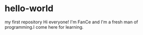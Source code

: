 # hello-world
my first repository
Hi everyone!
I'm FanCe and I'm a fresh man of programming.I come here for learning.

